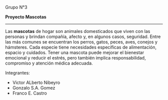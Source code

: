 Grupo N°3

**Proyecto Mascotas**

---

Las **mascotas**  de hogar son animales domesticados que viven con las personas y brindan compañía, afecto y, en algunos casos, seguridad. Entre las más comunes se encuentran los perros, gatos, peces, aves, conejos y hámsteres. Cada especie tiene necesidades específicas de alimentación, espacio y cuidados. Tener una mascota puede mejorar el bienestar emocional y reducir el estrés, pero también implica responsabilidad, compromiso y atención médica adecuada.

Integrantes:

* Victor ALberto Nibeyro
* Gonzalo S.A. Gomez
* Franco E. Castro
